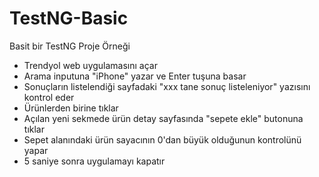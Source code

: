 # TestNG-Basic
Basit bir TestNG Proje Örneği

- Trendyol web uygulamasını açar
- Arama inputuna "iPhone" yazar ve Enter tuşuna basar
- Sonuçların listelendiği sayfadaki "xxx tane sonuç listeleniyor" yazısını kontrol eder
- Ürünlerden birine tıklar
- Açılan yeni sekmede ürün detay sayfasında "sepete ekle" butonuna tıklar
- Sepet alanındaki ürün sayacının 0'dan büyük olduğunun kontrolünü yapar
- 5 saniye sonra uygulamayı kapatır
